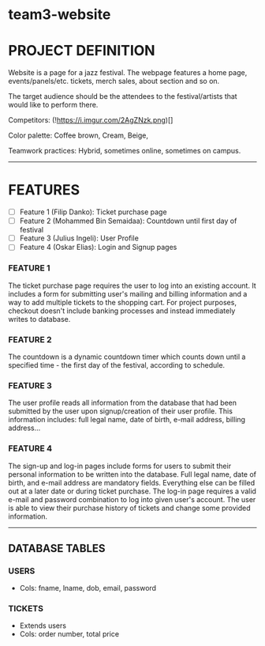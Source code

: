 # team3-website

# PROJECT DEFINITION

Website is a page for a jazz festival. The webpage features a home page, events/panels/etc.
tickets, merch sales, about section and so on.

The target audience should be the attendees to the festival/artists that would like to perform there.

Competitors: <insert here>
(!https://i.imgur.com/2AgZNzk.png)[]

Color palette: Coffee brown, Cream, Beige, 

Teamwork practices: Hybrid, sometimes online, sometimes on campus.

---

# FEATURES
- [ ] Feature 1 (Filip Danko): Ticket purchase page
- [ ] Feature 2 (Mohammed Bin Semaidaa): Countdown until first day of festival
- [ ] Feature 3 (Julius Ingeli): User Profile
- [ ] Feature 4 (Oskar Elias): Login and Signup pages

### FEATURE 1
The ticket purchase page requires the user to log into an existing account. It includes a form for submitting user's mailing and billing information and a way to add multiple tickets to the shopping cart. For project purposes, checkout doesn't include banking processes and instead immediately writes to database.

### FEATURE 2
The countdown is a dynamic countdown timer which counts down until a specified time - the first day of the festival, according to schedule. 

### FEATURE 3
The user profile reads all information from the database that had been submitted by the user upon signup/creation of their user profile. This information includes: full legal name, date of birth, e-mail address, billing address...

### FEATURE 4
The sign-up and log-in pages include forms for users to submit their personal information to be written into the database. Full legal name, date of birth, and e-mail address are mandatory fields. Everything else can be filled out at a later date or during ticket purchase.
The log-in page requires a valid e-mail and password combination to log into given user's account. The user is able to view their purchase history of tickets and change some provided information. 

---

## DATABASE TABLES

### USERS
- Cols: fname, lname, dob, email, password

### TICKETS
- Extends users
- Cols: order number, total price